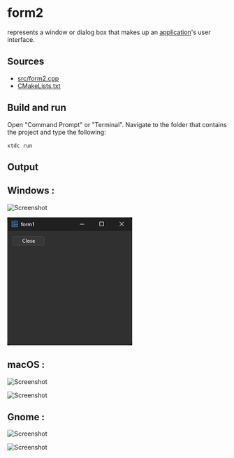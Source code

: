 # form2

represents a window or dialog box that makes up an [application](https://gammasoft71.github.io/xtd/reference_guides/latest/classxtd_1_1forms_1_1application.html)'s user interface.

## Sources

* [src/form2.cpp](src/form2.cpp)
* [CMakeLists.txt](CMakeLists.txt)

## Build and run

Open "Command Prompt" or "Terminal". Navigate to the folder that contains the project and type the following:

```shell
xtdc run
```

## Output

## Windows :

![Screenshot](../../../../docs/pictures/examples/form2_w.png)

![Screenshot](../../../../docs/pictures/examples/form2_wd.png)

## macOS :

![Screenshot](../../../../docs/pictures/examples/form2_m.png)

![Screenshot](../../../../docs/pictures/examples/form2_md.png)

## Gnome :

![Screenshot](../../../../docs/pictures/examples/form2_g.png)

![Screenshot](../../../../docs/pictures/examples/form2_gd.png)
